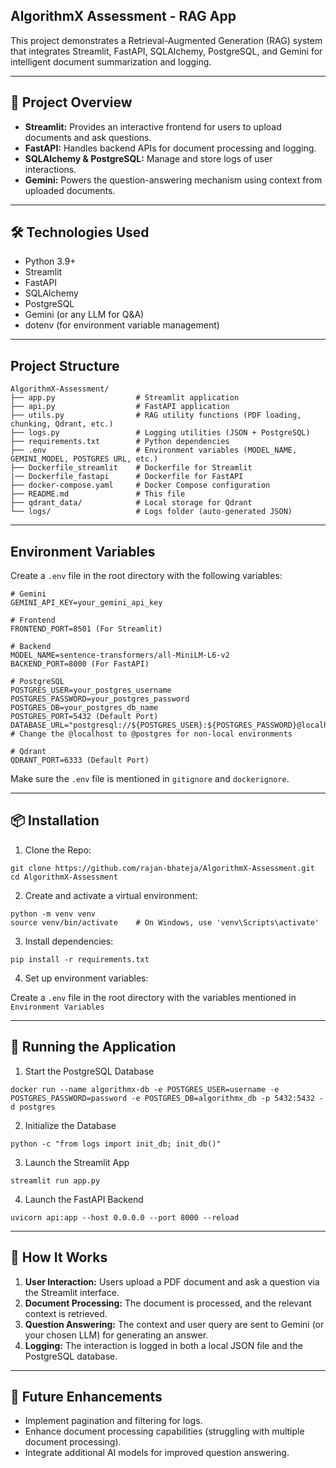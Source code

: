 ## AlgorithmX Assessment - RAG App

This project demonstrates a Retrieval-Augmented Generation (RAG) system that integrates Streamlit, FastAPI, SQLAlchemy, PostgreSQL, and Gemini for intelligent document summarization and logging.

---

## 🚀 Project Overview

* **Streamlit:** Provides an interactive frontend for users to upload documents and ask questions.
* **FastAPI:** Handles backend APIs for document processing and logging.
* **SQLAlchemy & PostgreSQL:** Manage and store logs of user interactions.
* **Gemini:** Powers the question-answering mechanism using context from uploaded documents.

---

## 🛠️ Technologies Used

* Python 3.9+
* Streamlit
* FastAPI
* SQLAlchemy
* PostgreSQL
* Gemini (or any LLM for Q&A)
* dotenv (for environment variable management)

---

## Project Structure

```
AlgorithmX-Assessment/
├── app.py                  # Streamlit application
├── api.py                  # FastAPI application
├── utils.py                # RAG utility functions (PDF loading, chunking, Qdrant, etc.)
├── logs.py                 # Logging utilities (JSON + PostgreSQL)
├── requirements.txt        # Python dependencies
├── .env                    # Environment variables (MODEL_NAME, GEMINI_MODEL, POSTGRES URL, etc.)
├── Dockerfile_streamlit    # Dockerfile for Streamlit
|── Dockerfile_fastapi      # Dockerfile for FastAPI
├── docker-compose.yaml     # Docker Compose configuration
├── README.md               # This file
├── qdrant_data/            # Local storage for Qdrant
└── logs/                   # Logs folder (auto-generated JSON)
```

---

## Environment Variables

Create a `.env` file in the root directory with the following variables:
```
# Gemini
GEMINI_API_KEY=your_gemini_api_key

# Frontend
FRONTEND_PORT=8501 (For Streamlit)

# Backend
MODEL_NAME=sentence-transformers/all-MiniLM-L6-v2
BACKEND_PORT=8000 (For FastAPI)

# PostgreSQL
POSTGRES_USER=your_postgres_username
POSTGRES_PASSWORD=your_postgres_password
POSTGRES_DB=your_postgres_db_name
POSTGRES_PORT=5432 (Default Port)
DATABASE_URL="postgresql://${POSTGRES_USER}:${POSTGRES_PASSWORD}@localhost:${POSTGRES_PORT}/${POSTGRES_DB}"
# Change the @localhost to @postgres for non-local environments

# Qdrant
QDRANT_PORT=6333 (Default Port)
```

Make sure the `.env` file is mentioned in `gitignore` and `dockerignore`.

---

## 📦 Installation

1. Clone the Repo:
```
git clone https://github.com/rajan-bhateja/AlgorithmX-Assessment.git
cd AlgorithmX-Assessment
```

2. Create and activate a virtual environment:
```
python -m venv venv
source venv/bin/activate    # On Windows, use 'venv\Scripts\activate'
```

3. Install dependencies:
```
pip install -r requirements.txt
```

4. Set up environment variables:

Create a `.env` file in the root directory with the variables mentioned in `Environment Variables`

---

## 🧪 Running the Application

1. Start the PostgreSQL Database
```
docker run --name algorithmx-db -e POSTGRES_USER=username -e POSTGRES_PASSWORD=password -e POSTGRES_DB=algorithmx_db -p 5432:5432 -d postgres
```

2. Initialize the Database
```
python -c "from logs import init_db; init_db()"
```

3. Launch the Streamlit App
```
streamlit run app.py
```

4. Launch the FastAPI Backend
```
uvicorn api:app --host 0.0.0.0 --port 8000 --reload
```

---

## 🧠 How It Works

1. **User Interaction:** Users upload a PDF document and ask a question via the Streamlit interface.
2. **Document Processing:** The document is processed, and the relevant context is retrieved.
3. **Question Answering:** The context and user query are sent to Gemini (or your chosen LLM) for generating an answer.
4. **Logging:** The interaction is logged in both a local JSON file and the PostgreSQL database.

---

## 🧩 Future Enhancements

* Implement pagination and filtering for logs.
* Enhance document processing capabilities (struggling with multiple document processing).
* Integrate additional AI models for improved question answering.
